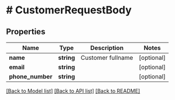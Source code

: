 # # CustomerRequestBody

## Properties

Name | Type | Description | Notes
------------ | ------------- | ------------- | -------------
**name** | **string** | Customer fullname | [optional]
**email** | **string** |  | [optional]
**phone_number** | **string** |  | [optional]

[[Back to Model list]](../../README.md#models) [[Back to API list]](../../README.md#endpoints) [[Back to README]](../../README.md)
